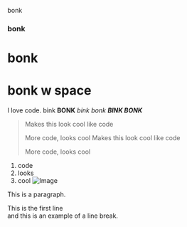 bonk

###  bonk
bonk
===============
# bonk w space
I love code. 
bink **BONK** 
*bink bonk*
***BINK BONK***
> Makes this look cool like code 
> 
> More code, looks cool
> Makes this look cool like code 
>>
> More code, looks cool
1. code
2. looks 
3. cool
![Image](/assets/ryf-fbbanner-eventpg.png)
<p> This is a paragraph. 
<p> This is the first line <br>
and this is an example of a line break. 
